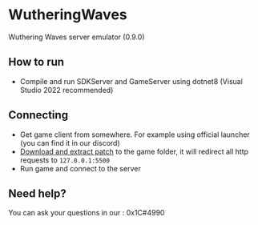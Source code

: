# WutheringWaves

Wuthering Waves server emulator (0.9.0)

## How to run
- Compile and run SDKServer and GameServer using dotnet8 (Visual Studio 2022 recommended)

## Connecting
- Get game client from somewhere. For example using official launcher (you can find it in our discord)
- [Download and extract patch](https://nogatekeep.ing/assets/ww/0.9.0/WuWa-0.9-patch.zip) to the game folder, it will redirect all http requests to `127.0.0.1:5500`
- Run game and connect to the server

## Need help?
You can ask your questions in our : 0x1C#4990
